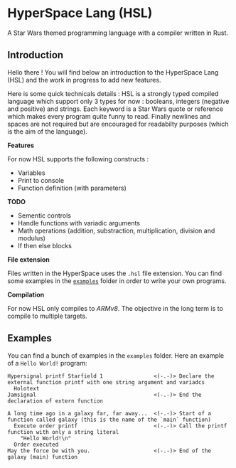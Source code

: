 # HyperSpace Lang (HSL)

A Star Wars themed programming language with a compiler written in Rust.

## Introduction

Hello there ! You will find below an introduction to the HyperSpace Lang (HSL) and the work in progress to add new features.

Here is some quick technicals details : HSL is a strongly typed compiled language which support only 3 types for now : booleans, integers (negative and positive) and strings. Each keyword is a Star Wars quote or reference which makes every program quite funny to read. Finally newlines and spaces are not required but are encouraged for readabilty purposes (which is the aim of the language).

**Features**

For now HSL supports the following constructs :

- Variables
- Print to console
- Function definition (with parameters)

**TODO**

- Sementic controls
- Handle functions with variadic arguments
- Math operations (addition, substraction, multiplication, division and modulus)
- If then else blocks

**File extension**

Files written in the HyperSpace uses the `.hsl` file extension. You can find some examples in the [`examples`](./examples/) folder in order to write your own programs.

**Compilation**

For now HSL only compiles to _ARMv8_. The objective in the long term is to compile to multiple targets.

## Examples

You can find a bunch of examples in the `examples` folder. Here an example of a `Hello World!` program:


```hsl
Hypersignal printf Starfield 1                <(-.-)> Declare the external function printf with one string argument and variadcs 
  Holotext
Jamsignal                                     <(-.-)> End the declaration of extern function

A long time ago in a galaxy far, far away...  <(-.-)> Start of a function called galaxy (this is the name of the `main` function)
  Execute order printf                        <(-.-)> Call the printf function with only a string literal
    "Hello World!\n"
  Order executed
May the force be with you.                    <(-.-)> End of the galaxy (main) function

```
